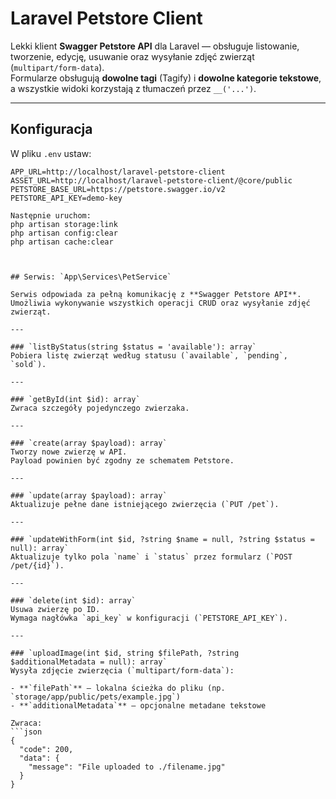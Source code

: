# Laravel Petstore Client

Lekki klient **Swagger Petstore API** dla Laravel — obsługuje listowanie, tworzenie, edycję, usuwanie oraz wysyłanie zdjęć zwierząt (`multipart/form-data`).  
Formularze obsługują **dowolne tagi** (Tagify) i **dowolne kategorie tekstowe**, a wszystkie widoki korzystają z tłumaczeń przez `__('...')`.

---

## Konfiguracja

W pliku `.env` ustaw:

````env
APP_URL=http://localhost/laravel-petstore-client
ASSET_URL=http://localhost/laravel-petstore-client/@core/public
PETSTORE_BASE_URL=https://petstore.swagger.io/v2
PETSTORE_API_KEY=demo-key

Następnie uruchom:
php artisan storage:link
php artisan config:clear
php artisan cache:clear



## Serwis: `App\Services\PetService`

Serwis odpowiada za pełną komunikację z **Swagger Petstore API**.
Umożliwia wykonywanie wszystkich operacji CRUD oraz wysyłanie zdjęć zwierząt.

---

### `listByStatus(string $status = 'available'): array`
Pobiera listę zwierząt według statusu (`available`, `pending`, `sold`).

---

### `getById(int $id): array`
Zwraca szczegóły pojedynczego zwierzaka.

---

### `create(array $payload): array`
Tworzy nowe zwierzę w API.
Payload powinien być zgodny ze schematem Petstore.

---

### `update(array $payload): array`
Aktualizuje pełne dane istniejącego zwierzęcia (`PUT /pet`).

---

### `updateWithForm(int $id, ?string $name = null, ?string $status = null): array`
Aktualizuje tylko pola `name` i `status` przez formularz (`POST /pet/{id}`).

---

### `delete(int $id): array`
Usuwa zwierzę po ID.
Wymaga nagłówka `api_key` w konfiguracji (`PETSTORE_API_KEY`).

---

### `uploadImage(int $id, string $filePath, ?string $additionalMetadata = null): array`
Wysyła zdjęcie zwierzęcia (`multipart/form-data`):

- **`filePath`** – lokalna ścieżka do pliku (np. `storage/app/public/pets/example.jpg`)
- **`additionalMetadata`** – opcjonalne metadane tekstowe

Zwraca:
```json
{
  "code": 200,
  "data": {
    "message": "File uploaded to ./filename.jpg"
  }
}
````
